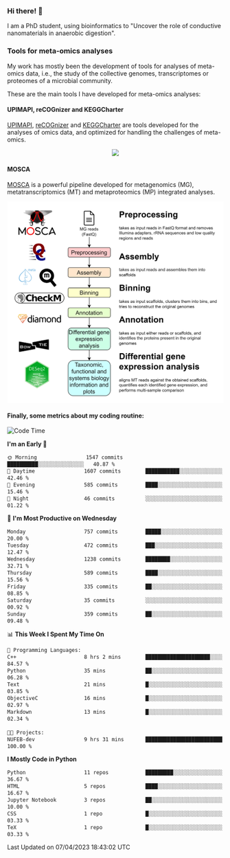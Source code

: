 ### Hi there! 👋

I am a PhD student, using bioinformatics to "Uncover the role of conductive nanomaterials in anaerobic digestion".

### Tools for meta-omics analyses

My work has mostly been the development of tools for analyses of meta-omics data, i.e., the study of the collective genomes, transcriptomes or proteomes of a microbial community.

These are the main tools I have developed for meta-omics analyses:

#### UPIMAPI, reCOGnizer and KEGGCharter

[UPIMAPI](https://github.com/iquasere/UPIMAPI), [reCOGnizer](https://github.com/iquasere/reCOGnizer) and [KEGGCharter](https://github.com/iquasere/KEGGCharter) are tools developed for the analyses of omics data, and optimized for handling the challenges of meta-omics.

<p align="center">
    <img src="assets/annotation_paper.png">
</p>

#### MOSCA

[MOSCA](https://github.com/iquasere/MOSCA) is a powerful pipeline developed for metagenomics (MG), metatranscriptomics (MT) and metaproteomics (MP) integrated analyses.

<p align="center">
    <img src="assets/mosca_workflow.png" align="center" width="700">
</p>


#### Finally, some metrics about my coding routine:

<!--START_SECTION:waka-->
![Code Time](http://img.shields.io/badge/Code%20Time-544%20hrs%2019%20mins-blue)

**I'm an Early 🐤** 

```text
🌞 Morning                1547 commits        ██████████░░░░░░░░░░░░░░░   40.87 % 
🌆 Daytime                1607 commits        ███████████░░░░░░░░░░░░░░   42.46 % 
🌃 Evening                585 commits         ████░░░░░░░░░░░░░░░░░░░░░   15.46 % 
🌙 Night                  46 commits          ░░░░░░░░░░░░░░░░░░░░░░░░░   01.22 % 
```
📅 **I'm Most Productive on Wednesday** 

```text
Monday                   757 commits         █████░░░░░░░░░░░░░░░░░░░░   20.00 % 
Tuesday                  472 commits         ███░░░░░░░░░░░░░░░░░░░░░░   12.47 % 
Wednesday                1238 commits        ████████░░░░░░░░░░░░░░░░░   32.71 % 
Thursday                 589 commits         ████░░░░░░░░░░░░░░░░░░░░░   15.56 % 
Friday                   335 commits         ██░░░░░░░░░░░░░░░░░░░░░░░   08.85 % 
Saturday                 35 commits          ░░░░░░░░░░░░░░░░░░░░░░░░░   00.92 % 
Sunday                   359 commits         ██░░░░░░░░░░░░░░░░░░░░░░░   09.48 % 
```


📊 **This Week I Spent My Time On** 

```text
💬 Programming Languages: 
C++                      8 hrs 2 mins        █████████████████████░░░░   84.57 % 
Python                   35 mins             ██░░░░░░░░░░░░░░░░░░░░░░░   06.28 % 
Text                     21 mins             █░░░░░░░░░░░░░░░░░░░░░░░░   03.85 % 
ObjectiveC               16 mins             █░░░░░░░░░░░░░░░░░░░░░░░░   02.97 % 
Markdown                 13 mins             █░░░░░░░░░░░░░░░░░░░░░░░░   02.34 % 

🐱‍💻 Projects: 
NUFEB-dev                9 hrs 31 mins       █████████████████████████   100.00 % 
```

**I Mostly Code in Python** 

```text
Python                   11 repos            █████████░░░░░░░░░░░░░░░░   36.67 % 
HTML                     5 repos             ████░░░░░░░░░░░░░░░░░░░░░   16.67 % 
Jupyter Notebook         3 repos             ██░░░░░░░░░░░░░░░░░░░░░░░   10.00 % 
CSS                      1 repo              █░░░░░░░░░░░░░░░░░░░░░░░░   03.33 % 
TeX                      1 repo              █░░░░░░░░░░░░░░░░░░░░░░░░   03.33 % 
```




 Last Updated on 07/04/2023 18:43:02 UTC
<!--END_SECTION:waka-->
